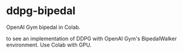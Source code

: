 # ddpg-bipedal
OpenAI Gym bipedal in Colab.

to see an implementation of DDPG with OpenAI Gym's BipedalWalker environment. Use Colab with GPU.
